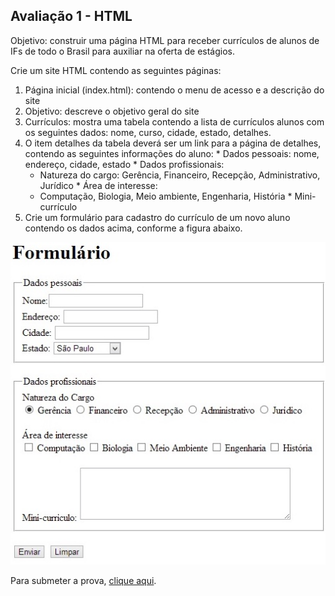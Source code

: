 ## Avaliação 1 - HTML

Objetivo: construir uma página HTML para receber currículos de alunos de IFs de todo o Brasil para auxiliar na oferta de estágios.  

Crie um site HTML contendo as seguintes páginas:
  1. Página inicial (index.html): contendo o menu de acesso e a descrição do site
  2. Objetivo: descreve o objetivo geral do site
  3. Currículos: mostra uma tabela contendo a lista de currículos alunos com os seguintes dados: nome, curso, cidade, estado, detalhes.
  4. O item detalhes da tabela deverá ser um link para a página de detalhes, contendo as seguintes informações do aluno:
    * Dados pessoais: nome, endereço, cidade, estado
    * Dados profissionais:
      * Natureza do cargo: Gerência, Financeiro, Recepção, Administrativo, Jurídico
    * Área de interesse:
      * Computação, Biologia, Meio ambiente, Engenharia, História
    * Mini-currículo
  5. Crie um formulário para cadastro do currículo de um novo aluno contendo os dados acima, conforme a figura abaixo.

![Formulario](formulario.jpg)  

Para submeter a prova, [clique aqui](https://goo.gl/forms/lv30hqnhRgLNqXMF3).
